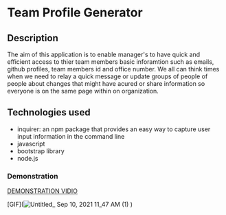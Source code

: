 #  Team Profile Generator

## Description
The aim of this application is to enable manager's to have quick and efficient access to thier team members basic inforamtion such as emails, github profiles, team members id and office number. We all can think times when we need to relay a quick message or update groups of people of people about changes that might have acured or share information so everyone is on the same page within on organization.

## Technologies used
- inquirer: an npm package that provides an easy way to capture user input information in the command line
- javascript
- bootstrap library
- node.js

### Demonstration

[DEMONSTRATION VIDIO](https://drive.google.com/file/d/1BywLG_64WYxOU1ZyyvtxIIZ5PPWeEb5o/view
)

[GIF](![Untitled_ Sep 10, 2021 11_47 AM (1)](https://user-images.githubusercontent.com/57713429/132883756-9d24ebb3-7ec8-4f97-be6b-49d769159f59.gif)
)
